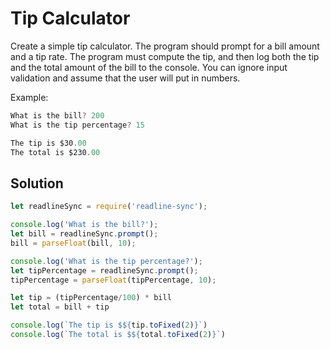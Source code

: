 # Tip Calculator
Create a simple tip calculator. The program should prompt for a bill amount and a tip rate. The program must compute the tip, and then log both the tip and the total amount of the bill to the console. You can ignore input validation and assume that the user will put in numbers.

Example:
```js
What is the bill? 200
What is the tip percentage? 15

The tip is $30.00
The total is $230.00
```

## Solution
```js
let readlineSync = require('readline-sync');

console.log('What is the bill?');
let bill = readlineSync.prompt();
bill = parseFloat(bill, 10);

console.log('What is the tip percentage?');
let tipPercentage = readlineSync.prompt();
tipPercentage = parseFloat(tipPercentage, 10);

let tip = (tipPercentage/100) * bill
let total = bill + tip

console.log(`The tip is $${tip.toFixed(2)}`)
console.log(`The total is $${total.toFixed(2)}`)
```